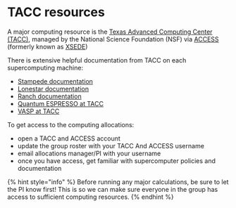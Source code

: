 # TACC resources

A major computing resource is the [Texas Advanced Computing Center (TACC)](https://www.tacc.utexas.edu/), managed by the National Science Foundation (NSF) via [ACCESS](https://access-ci.org/) (formerly known as [XSEDE](https://web.archive.org/web/20220820060934/https://www.xsede.org/))

There is extensive helpful documentation from TACC on each supercomputing machine:

* [Stampede documentation](https://portal.tacc.utexas.edu/user-guides/stampede2)
* [Lonestar documentation](https://portal.tacc.utexas.edu/user-guides/lonestar6)
* [Ranch documentation](https://portal.tacc.utexas.edu/user-guides/ranch)
* [Quantum ESPRESSO at TACC](https://portal.tacc.utexas.edu/software/qe)
* [VASP at TACC](https://portal.tacc.utexas.edu/software/vasp)&#x20;

To get access to the computing allocations:

* open a TACC and ACCESS account
* update the group roster with your TACC And ACCESS username
* email allocations manager/PI with your username
* once you have access, get familiar with supercomputer policies and documentation

{% hint style="info" %}
Before running any major calculations, be sure to let the PI know first! This is so we can make sure everyone in the group has access to sufficient computing resources.
{% endhint %}
